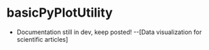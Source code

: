 # basicPyPlotUtility
- Documentation still in dev, keep posted!
--[Data visualization for scientific articles]
